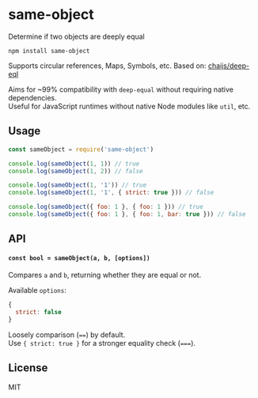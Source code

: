 # same-object

Determine if two objects are deeply equal

```
npm install same-object
```

Supports circular references, Maps, Symbols, etc. Based on: [chaijs/deep-eql](https://github.com/chaijs/deep-eql)

Aims for ~99% compatibility with `deep-equal` without requiring native dependencies.\
Useful for JavaScript runtimes without native Node modules like `util`, etc.

## Usage
``` js
const sameObject = require('same-object')

console.log(sameObject(1, 1)) // true
console.log(sameObject(1, 2)) // false

console.log(sameObject(1, '1')) // true
console.log(sameObject(1, '1', { strict: true })) // false

console.log(sameObject({ foo: 1 }, { foo: 1 })) // true
console.log(sameObject({ foo: 1 }, { foo: 1, bar: true })) // false
```

## API

#### `const bool = sameObject(a, b, [options])`

Compares `a` and `b`, returning whether they are equal or not.

Available `options`:
```js
{
  strict: false
}
```

Loosely comparison (`==`) by default.\
Use `{ strict: true }` for a stronger equality check (`===`).

## License
MIT
